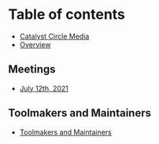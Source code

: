 # Table of contents

* [Catalyst Circle Media](README.md)
* [Overview](discord-history.md)

## Meetings

* [July 12th, 2021](meetings/july-12th-2021.md)

## Toolmakers and Maintainers

* [Toolmakers and Maintainers](toolmakers-and-maintainers/untitled.md)

